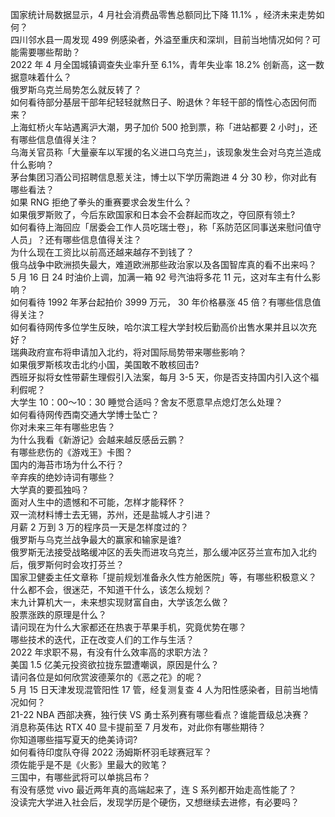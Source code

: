 国家统计局数据显示，4 月社会消费品零售总额同比下降 11.1% ，经济未来走势如何？  
四川邻水县一周发现 499 例感染者，外溢至重庆和深圳，目前当地情况如何？可能需要哪些帮助？  
2022 年 4 月全国城镇调查失业率升至 6.1%，青年失业率 18.2% 创新高，这一数据意味着什么？  
俄罗斯乌克兰局势怎么就反转了？  
如何看待部分基层干部年纪轻轻就熬日子、盼退休？年轻干部的惰性心态因何而来？  
上海虹桥火车站遇离沪大潮，男子加价 500 抢到票，称「进站都要 2 小时」，还有哪些信息值得关注？  
乌海关官员称「大量豪车以军援的名义进口乌克兰」，该现象发生会对乌克兰造成什么影响？  
茅台集团习酒公司招聘信息惹关注，博士以下学历需跑进 4 分 30 秒，你对此有哪些看法？  
如果 RNG 拒绝了拳头的重赛要求会发生什么？  
如果俄罗斯败了，今后东欧国家和日本会不会群起而攻之，夺回原有领土?  
如何看待上海回应「居委会工作人员吃瑞士卷」，称「系防范区同事送来慰问值守人员」？还有哪些信息值得关注？  
为什么现在工资比以前高还越来越存不到钱了？  
俄乌战争中欧洲损失最大，难道欧洲那些政治家以及各国智库真的看不出来吗？  
5 月 16 日 24 时油价上调，加满一箱 92 号汽油将多花 11 元，这对车主有什么影响？  
如何看待 1992 年茅台起拍价 3999 万元， 30 年价格暴涨 45 倍？有哪些信息值得关注？  
如何看待网传多位学生反映，哈尔滨工程大学封校后勤高价出售水果并且以次充好？  
瑞典政府宣布将申请加入北约，将对国际局势带来哪些影响？  
如果俄罗斯核攻击北约小国，美国敢不敢核回击?  
西班牙拟将女性带薪生理假引入法案，每月 3-5 天，你是否支持国内引入这个福利假呢？  
大学生 10：00～10：30 睡觉合适吗？舍友不愿意早点熄灯怎么处理？  
如何看待网传西南交通大学博士坠亡？  
你对未来三年有哪些忠告？  
为什么我看《新游记》会越来越反感岳云鹏？  
有哪些悲伤的《游戏王》卡图？  
国内的海苔市场为什么不行？  
辛弃疾的绝妙诗词有哪些？  
大学真的要孤独吗？  
面对人生中的遗憾和不可能，怎样才能释怀？  
双一流材料博士去无锡，苏州，还是盐城人才引进？  
月薪 2 万到 3 万的程序员一天是怎样度过的？  
俄罗斯与乌克兰战争最大的赢家和输家是谁?  
俄罗斯无法接受战略缓冲区的丢失而进攻乌克兰，那么缓冲区芬兰宣布加入北约后，俄罗斯何时会攻打芬兰？  
国家卫健委主任文章称「提前规划准备永久性方舱医院」等，有哪些积极意义？  
什么都不会，很迷茫，不知道干什么，该怎么规划？  
末九计算机大一，未来想实现财富自由，大学该怎么做？  
股票涨跌的原理是什么？  
请问现在为什么大家都还在热衷于苹果手机，究竟优势在哪？  
哪些技术的迭代，正在改变人们的工作与生活？  
2022 年求职不易，有没有什么效率高的求职方法？  
美国 1.5 亿美元投资欲拉拢东盟遭嘲讽，原因是什么？  
请问各位是如何欣赏波德莱尔的《恶之花》的呢？  
5 月 15 日天津发现混管阳性 17 管，经复测复查 4 人为阳性感染者，目前当地情况如何？  
21-22 NBA 西部决赛，独行侠 VS 勇士系列赛有哪些看点？谁能晋级总决赛？  
消息称英伟达 RTX 40 显卡提前至 7 月发布，对此你有哪些期待？  
你知道哪些描写夏天的绝美诗词?  
如何看待印度队夺得 2022 汤姆斯杯羽毛球赛冠军？  
须佐能乎是不是《火影》里最大的败笔？  
三国中，有哪些武将可以单挑吕布？  
有没有感觉 vivo 最近两年真的高端起来了，连 S 系列都开始走高性能了？  
没读完大学进入社会后，发现学历是个硬伤，又想继续去进修，有必要吗？  
